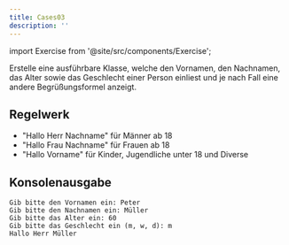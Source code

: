 ```yaml
---
title: Cases03
description: ''
---
```


import Exercise from '@site/src/components/Exercise';

Erstelle eine ausführbare Klasse, welche den Vornamen, den Nachnamen, das Alter
sowie das Geschlecht einer Person einliest und je nach Fall eine andere
Begrüßungsformel anzeigt.

## Regelwerk
- "Hallo Herr Nachname" für Männer ab 18
- "Hallo Frau Nachname" für Frauen ab 18
- "Hallo Vorname" für Kinder, Jugendliche unter 18 und Diverse

## Konsolenausgabe

```console
Gib bitte den Vornamen ein: Peter
Gib bitte den Nachnamen ein: Müller
Gib bitte das Alter ein: 60
Gib bitte das Geschlecht ein (m, w, d): m
Hallo Herr Müller
```

<Exercise pullRequest="9" branchSuffix="cases/03" />
